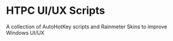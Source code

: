 # HTPC UI/UX Scripts
A collection of AutoHotKey scripts and Rainmeter Skins to improve Windows UI/UX
